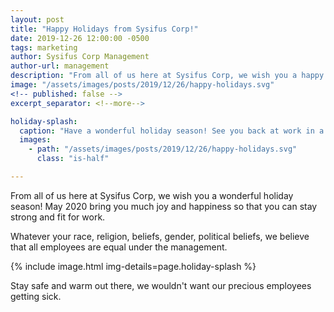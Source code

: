 ```yaml
---
layout: post
title: "Happy Holidays from Sysifus Corp!"
date: 2019-12-26 12:00:00 -0500
tags: marketing
author: Sysifus Corp Management
author-url: management
description: "From all of us here at Sysifus Corp, we wish you a happy holiday season!"
image: "/assets/images/posts/2019/12/26/happy-holidays.svg"
<!-- published: false -->
excerpt_separator: <!--more-->

holiday-splash:
  caption: "Have a wonderful holiday season! See you back at work in a few days!"
  images:
    - path: "/assets/images/posts/2019/12/26/happy-holidays.svg"
      class: "is-half"

---
```


From all of us here at Sysifus Corp, we wish you a wonderful holiday season! May 2020 bring you much joy and happiness so that you can stay strong and fit for work.

Whatever your race, religion, beliefs, gender, political beliefs, we believe that all employees are equal under the management.

{% include image.html img-details=page.holiday-splash %}

Stay safe and warm out there, we wouldn't want our precious employees getting sick.

